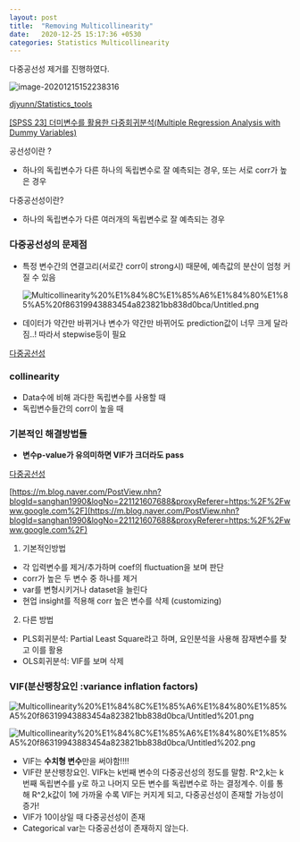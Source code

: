 ```yaml
---
layout: post
title:  "Removing Multicollinearity"
date:   2020-12-25 15:17:36 +0530
categories: Statistics Multicollinearity
---
```


다중공선성 제거를 진행하였다.

![image-20201215152238316](C:\Users\ydj93\AppData\Roaming\Typora\typora-user-images\image-20201215152238316.png)

[djyunn/Statistics_tools](https://github.com/djyunn/Statistics_tools)

[[SPSS 23] 더미변수를 활용한 다중회귀분석(Multiple Regression Analysis with Dummy Variables)](http://blog.naver.com/PostView.nhn?blogId=y4769&logNo=220442966629)

공선성이란 ? 

- 하나의 독립변수가 다른 하나의 독립변수로 잘 예측되는 경우, 또는 서로 corr가 높은 경우

다중공선성이란?

- 하나의 독립변수가 다른 여러개의 독립변수로 잘 예측되는 경우

### 다중공선성의 문제점

- 특정 변수간의 연결고리(서로간 corr이 strong시) 때문에, 예측값의 분산이 엄청 커질 수 있음

    ![Multicollinearity%20%E1%84%8C%E1%85%A6%E1%84%80%E1%85%A5%20f86319943883454a823821bb838d0bca/Untitled.png](Multicollinearity%20%E1%84%8C%E1%85%A6%E1%84%80%E1%85%A5%20f86319943883454a823821bb838d0bca/Untitled.png)

- 데이터가 약간만 바뀌거나 변수가 약간만 바뀌어도 prediction값이 너무 크게 달라짐..! 따라서 stepwise등이 필요

[다중공선성](https://mindscale.kr/course/basic-stat-python/13)

### collinearity

- Data수에 비해 과다한 독립변수를 사용할 때
- 독립변수들간의 corr이 높을 때

### 기본적인 해결방법들

- **변수p-value가 유의미하면 VIF가 크더라도 pass**

[다중공선성](https://mindscale.kr/course/basic-stat-python/13)

[https://m.blog.naver.com/PostView.nhn?blogId=sanghan1990&logNo=221121607688&proxyReferer=https:%2F%2Fwww.google.com%2F](https://m.blog.naver.com/PostView.nhn?blogId=sanghan1990&logNo=221121607688&proxyReferer=https:%2F%2Fwww.google.com%2F)

1. 기본적인방법
- 각 입력변수를 제거/추가하며 coef의 fluctuation을 보며 판단
- corr가 높은 두 변수 중 하나를 제거
- var를 변형시키거나 dataset을 늘린다
- 현업 insight를 적용해 corr 높은 변수를 삭제 (customizing)

 2. 다른 방법

- PLS회귀분석: Partial Least Square라고 하며, 요인분석을 사용해 잠재변수를 찾고 이를 활용
- OLS회귀분석: VIF를 보며 삭제

### VIF(분산팽창요인 :variance inflation factors)

![Multicollinearity%20%E1%84%8C%E1%85%A6%E1%84%80%E1%85%A5%20f86319943883454a823821bb838d0bca/Untitled%201.png](Multicollinearity%20%E1%84%8C%E1%85%A6%E1%84%80%E1%85%A5%20f86319943883454a823821bb838d0bca/Untitled%201.png)

![Multicollinearity%20%E1%84%8C%E1%85%A6%E1%84%80%E1%85%A5%20f86319943883454a823821bb838d0bca/Untitled%202.png](Multicollinearity%20%E1%84%8C%E1%85%A6%E1%84%80%E1%85%A5%20f86319943883454a823821bb838d0bca/Untitled%202.png)

- VIF는 **수치형 변수**만을 써야함!!!!
- VIF란 분산팽창요인. VIFk는 k번째 변수의 다중공선성의 정도를 말함. R^2,k는 k번째 독립변수를 y로 하고 나머지 모든 변수를 독립변수로 하는 결정계수. 이를 통해 R^2,k값이 1에 가까울 수록 VIF는 커지게 되고, 다중공선성이 존재할 가능성이 증가!
- VIF가 10이상일 때 다중공선성이 존재
- Categorical var는 다중공선성이 존재하지 않는다.